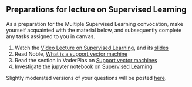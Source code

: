 ## Preparations for lecture on Supervised Learning

As a preparation for the Multiple Supervised Learning convocation, make yourself acquainted with the material below, and subsequently complete any tasks assigned to you in canvas.

1. Watch the [Video Lecture on Supervised Learning](https://youtu.be/LJVg_hSa5tU), and its [slides](slides/SupervisedML.pdf)
2. Read Noble, [What is a support vector machine](https://www.nature.com/articles/nbt1206-1565)
3. Read the section in VaderPlas on [Support vector machines](https://jakevdp.github.io/PythonDataScienceHandbook/05.07-support-vector-machines.html)
4. Investigate the jupyter notebook on [Supervised Learning](../nb/supervised/readme.md)  

Slightly moderated versions of your questions will be posted [here](../questions/supervised.md).
